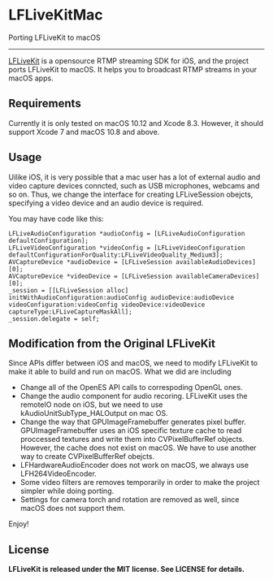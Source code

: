 # LFLiveKitMac

Porting LFLiveKit to macOS

---

[LFLiveKit](https://github.com/LaiFengiOS/LFLiveKit) is a opensource
RTMP streaming SDK for iOS, and the project ports LFLiveKit to macOS.
It helps you to broadcast RTMP streams in your macOS apps.

## Requirements

Currently it is only tested on macOS 10.12 and Xcode 8.3. However, it
should support Xcode 7 and macOS 10.8 and above.

## Usage

Uilike iOS, it is very possible that a mac user has a lot of external
audio and video capture devices conncted, such as USB microphones,
webcams and so on. Thus, we change the interface for creating
LFLiveSession obejcts, specifying a video device and an audio device
is required.

You may have code like this:

	LFLiveAudioConfiguration *audioConfig = [LFLiveAudioConfiguration defaultConfiguration];
	LFLiveVideoConfiguration *videoConfig = [LFLiveVideoConfiguration defaultConfigurationForQuality:LFLiveVideoQuality_Medium3];
	AVCaptureDevice *audioDevice = [LFLiveSession availableAudioDevices][0];
	AVCaptureDevice *videoDevice = [LFLiveSession availableCameraDevices][0];
	_session = [[LFLiveSession alloc] initWithAudioConfiguration:audioConfig audioDevice:audioDevice videoConfiguration:videoConfig videoDevice:videoDevice captureType:LFLiveCaptureMaskAll];
	_session.delegate = self;

## Modification from the Original LFLiveKit

Since APIs differ between iOS and macOS, we need to modify LFLiveKit
to make it able to build and run on macOS. What we did are including

* Change all of the OpenES API calls to correspoding OpenGL ones.
* Change the audio component for audio recoring. LFLiveKit uses the
  remoteIO node on iOS, but we need to use kAudioUnitSubType_HALOutput
  on mac OS.
* Change the way that GPUImageFramebuffer generates pixel
  buffer. GPUImageFramebuffer uses an iOS specific texture cache to
  read proccessed textures and write them into CVPixelBufferRef
  objects. However, the cache does not exist on macOS. We have to use
  another way to create CVPixelBufferRef obejcts.
* LFHardwareAudioEncoder does not work on macOS, we always use
  LFH264VideoEncoder.
* Some video filters are removes temporarily in order to make the
  project simpler while doing porting.
* Settings for camera torch and rotation are removed as well, since
  macOS does not support them.

Enjoy!

## License
 **LFLiveKit is released under the MIT license. See LICENSE for details.**
